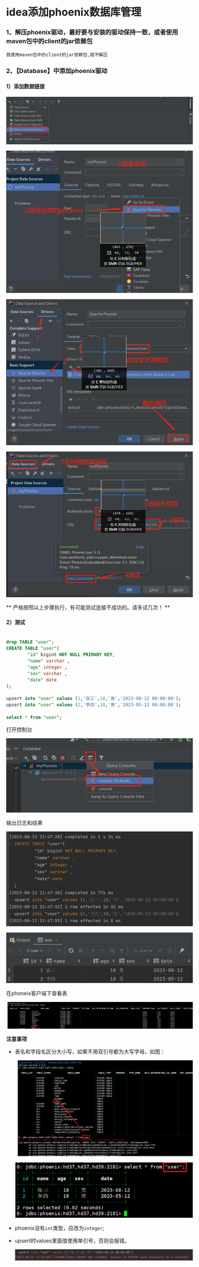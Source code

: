 # idea添加phoenix数据库管理

### 1、解压phoenix驱动，最好要与安装的驱动保持一致，或者使用maven包中的client的jar依赖包
    我使用maven包中的client的jar依赖包,就不解压

### 2、【Database】中添加phoenix驱动
#### 1）添加数据链接

![添加数据链接1](https://github.com/wskvfhprrk/srpingboot-mybatia-phoenix/blob/main/picture/img_2.png)

![添加数据链接2](https://github.com/wskvfhprrk/srpingboot-mybatia-phoenix/blob/main/picture/img_3.png)

![添加数据链接2](https://github.com/wskvfhprrk/srpingboot-mybatia-phoenix/blob/main/picture/img_4.png)

![添加数据链接2](https://github.com/wskvfhprrk/srpingboot-mybatia-phoenix/blob/main/picture/img_5.png)

** 严格按照以上步骤执行，有可能测试连接不成功的。请多试几次！ **

#### 2）测试
```sql

drop TABLE "user";
CREATE TABLE "user"(
        "id" bigint NOT NULL PRIMARY KEY,
        "name" varchar ,
        "age" integer ,
        "sex" varchar ,
        "date" date
);

upsert into "user" values (1,'张三',18,'男','2023-08-12 00:00:00');
upsert into "user" values (2,'李四',18,'男','2023-05-12 00:00:00');

select * from "user";
```
打开控制台

![添加数据链接2](https://github.com/wskvfhprrk/srpingboot-mybatia-phoenix/blob/main/picture/img_6.png)

输出日志和结果

![添加数据链接2](https://github.com/wskvfhprrk/srpingboot-mybatia-phoenix/blob/main/picture/img_8.png)

![添加数据链接2](https://github.com/wskvfhprrk/srpingboot-mybatia-phoenix/blob/main/picture/img_11.png)

在phoneix客户端下查看表

![添加数据链接2](https://github.com/wskvfhprrk/srpingboot-mybatia-phoenix/blob/main/picture/img_10.png)

**注意事项**
* 表名和字段名区分大小写，如果不用双引号都为大写字母，如图：
  
  ![区分表名大小写](https://github.com/wskvfhprrk/srpingboot-mybatia-phoenix/blob/main/picture/img.png)
  
  ![区分表名大小写](https://github.com/wskvfhprrk/srpingboot-mybatia-phoenix/blob/main/picture/img_12.png)
  
* phoenix没有`int`类型，应改为`integer`;
* upsert时values里面值使用单引号，否则会报错。
  
  ![upsert时values里面值使用单引号](https://github.com/wskvfhprrk/srpingboot-mybatia-phoenix/blob/main/picture/img_13.png)
